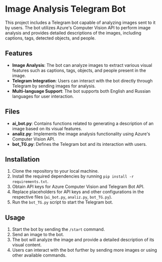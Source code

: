 # Image Analysis Telegram Bot

This project includes a Telegram bot capable of analyzing images sent to it by users. The bot utilizes Azure's Computer Vision API to perform image analysis and provides detailed descriptions of the images, including captions, tags, detected objects, and people.

## Features

- **Image Analysis**: The bot can analyze images to extract various visual features such as captions, tags, objects, and people present in the image.
- **Telegram Integration**: Users can interact with the bot directly through Telegram by sending images for analysis.
- **Multi-language Support**: The bot supports both English and Russian languages for user interaction.

## Files

- **ai_bot.py**: Contains functions related to generating a description of an image based on its visual features.
- **analiz.py**: Implements the image analysis functionality using Azure's Computer Vision API.
- **bot_TG.py**: Defines the Telegram bot and its interaction with users.

## Installation

1. Clone the repository to your local machine.
2. Install the required dependencies by running `pip install -r requirements.txt`.
3. Obtain API keys for Azure Computer Vision and Telegram Bot API.
4. Replace placeholders for API keys and other configurations in the respective files (`ai_bot.py`, `analiz.py`, `bot_TG.py`).
5. Run the `bot_TG.py` script to start the Telegram bot.

## Usage

1. Start the bot by sending the `/start` command.
2. Send an image to the bot.
3. The bot will analyze the image and provide a detailed description of its visual content.
4. Users can interact with the bot further by sending more images or using other available commands.